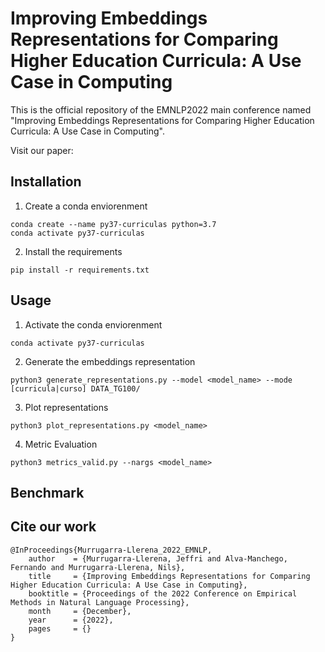 # Improving Embeddings Representations for Comparing Higher Education Curricula: A Use Case in Computing

This is the official repository of the EMNLP2022 main conference named "Improving Embeddings Representations for Comparing Higher Education Curricula: A Use Case in Computing".

Visit our paper:

## Installation

1. Create a conda enviorenment

```
conda create --name py37-curriculas python=3.7
conda activate py37-curriculas
```

2. Install the requirements

```
pip install -r requirements.txt
```


## Usage

1. Activate the conda enviorenment

```
conda activate py37-curriculas
```

2. Generate the embeddings representation

```
python3 generate_representations.py --model <model_name> --mode [curricula|curso] DATA_TG100/
```

3. Plot representations

```
python3 plot_representations.py <model_name>
```

4. Metric Evaluation

```
python3 metrics_valid.py --nargs <model_name>
```

## Benchmark



## Cite our work

```
@InProceedings{Murrugarra-Llerena_2022_EMNLP,
    author    = {Murrugarra-Llerena, Jeffri and Alva-Manchego, Fernando and Murrugarra-Llerena, Nils},
    title     = {Improving Embeddings Representations for Comparing Higher Education Curricula: A Use Case in Computing},
    booktitle = {Proceedings of the 2022 Conference on Empirical Methods in Natural Language Processing},
    month     = {December},
    year      = {2022},
    pages     = {}
}
```
